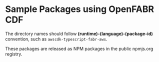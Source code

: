 # Sample Packages using OpenFABR CDF

The directory names should follow **(runtime)-(language)-(package-id)** convention, such as `awscdk-typescript-fabr-aws`.

These packages are released as NPM packages in the public npmjs.org registry. 
